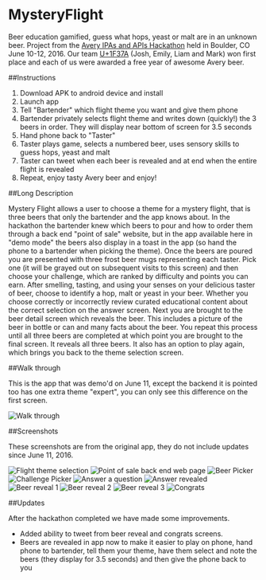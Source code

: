 # MysteryFlight
Beer education gamified, guess what hops, yeast or malt are in an unknown beer.  Project from the [Avery IPAs and APIs Hackathon](https://www.averybrewing.com/events/ipas-and-apis-hackathon) held in Boulder, CO June 10-12, 2016.  Our team [U+1F37A](https://docs.google.com/presentation/d/1jr8Z1cBc9G7TnuylHbfCEbJzHBW64ZlOe44RApn06RE/edit?pref=2&pli=1#slide=id.g14e40deaa6_0_66) (Josh, Emily, Liam and Mark) won first place and each of us were awarded a free year of awesome Avery beer.

##Instructions
1. Download APK to android device and install
2. Launch app
3. Tell "Bartender" which flight theme you want and give them phone
4. Bartender privately selects flight theme and writes down (quickly!) the 3 beers in order.  They will display near bottom of screen for 3.5 seconds
5. Hand phone back to "Taster"
6. Taster plays game, selects a numbered beer, uses sensory skills to guess hops, yeast and malt
7. Taster can tweet when each beer is revealed and at end when the entire flight is revealed
8. Repeat, enjoy tasty Avery beer and enjoy!

##Long Description

Mystery Flight allows a user to choose a theme for a mystery flight, that is three beers that only the bartender and the app knows about.  In the hackathon the bartender knew which beers to pour and how to order them through a back end "point of sale" website, but in the app available here in "demo mode" the beers also display in a toast in the app (so hand the phone to a bartender when picking the theme).  Once the beers are poured you are presented with three frost beer mugs representing each taster.  Pick one (it will be grayed out on subsequent visits to this screen) and then choose your challenge, which are ranked by difficulty and points you can earn.  After smelling, tasting, and using your senses on your delicious taster of beer, choose to identify a hop, malt or yeast in your beer.  Whether you choose correctly or incorrectly review curated educational content about the correct selection on the answer screen.  Next you are brought to the beer detail screen which reveals the beer.  This includes a picture of the beer in bottle or can and many facts about the beer.  You repeat this process until all three beers are completed at which point you are brought to the final screen.  It reveals all three beers.  It also has an option to play again, which brings you back to the theme selection screen.

##Walk through

This is the app that was demo'd on June 11, except the backend it is pointed too has one extra theme "expert", you can only see this difference on the first screen.

![Walk through](https://github.com/mscheel/MysteryFlight/raw/master/images/walkthroughgif.gif "Walk through")

##Screenshots

These screenshots are from the original app, they do not include updates since June 11, 2016.

![Flight theme selection](https://github.com/mscheel/MysteryFlight/raw/master/images/screen_1_theme_picker.png "Flight theme selection")
![Point of sale back end web page](https://github.com/mscheel/MysteryFlight/raw/master/images/pos-backend.png "Point of sale back end web page")
![Beer Picker](https://github.com/mscheel/MysteryFlight/raw/master/images/screen_2_beer_picker.png "Beer Picker")
![Challenge Picker](https://github.com/mscheel/MysteryFlight/raw/master/images/screen_3_challenge_picker.png "Challenge Picker")
![Answer a question](https://github.com/mscheel/MysteryFlight/raw/master/images/screen_4_answer_question.png "Answer a question")
![Answer revealed](https://github.com/mscheel/MysteryFlight/raw/master/images/screen_5_answer_reveal.png "Answer revealed")
![Beer reveal 1](https://github.com/mscheel/MysteryFlight/raw/master/images/screen_6_beer_reveal_a.png "Beer reveal 1")
![Beer reveal 2](https://github.com/mscheel/MysteryFlight/raw/master/images/screen_6_beer_reveal_b.png "Beer reveal 2")
![Beer reveal 3](https://github.com/mscheel/MysteryFlight/raw/master/images/screen_6_beer_reveal_c.png "Beer reveal 3")
![Congrats](https://github.com/mscheel/MysteryFlight/raw/master/images/screen_7_congrats.png "Congrats")

##Updates

After the hackathon completed we have made some improvements.

* Added ability to tweet from beer reveal and congrats screens.
* Beers are revealed in app now to make it easier to play on phone, hand phone to bartender, tell them your theme, have them select and note the beers (they display for 3.5 seconds) and then give the phone back to you
